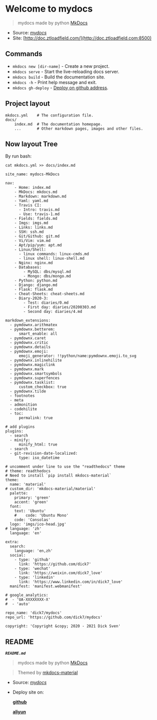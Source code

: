 # Welcome to mydocs

> mydocs made by python [MkDocs](http://doc.ztloadfield.com:8500/mkdocs/)

- Source: *[mydocs](https://github.com/dick7/mydocs)*
- Site: [http://doc.ztloadfield.com/](http://doc.ztloadfield.com:8500)


## Commands

* `mkdocs new [dir-name]` - Create a new project.
* `mkdocs serve` - Start the live-reloading docs server.
* `mkdocs build` - Build the documentation site.
* `mkdocs -h` - Print help message and exit.
* `mkdocs gh-deploy` - [Deploy on github address](https://dick7.github.io/mydocs/).

## Project layout

    mkdocs.yml    # The configuration file.
    docs/
        index.md  # The documentation homepage.
        ...       # Other markdown pages, images and other files.

## Now layout Tree

By run bash:

`cat mkdocs.yml >> docs/index.md`

```
site_name: mydocs-MkDocs

nav:
    - Home: index.md
    - MkDocs: mkdocs.md
    - Markdown: markdown.md
    - Yaml: yaml.md
    - Travis CI: 
      - Intro: travis.md 
      - Use: travis-1.md
    - Fields: fields.md
    - Imgs: imgs.md
    - Links: links.md
    - SSH: ssh.md
    - Git/Github: git.md
    - Vi/Vim: vim.md
    - Apt/pip/yum: apt.md
    - Linux/Shell: 
      - linux commands: linux-cmds.md
      - linux shell: linux-shell.md
    - Nginx: nginx.md
    - Databases:
        - MySQL: dbs/mysql.md
        - Mongo: dbs/mongo.md
    - Python: python.md
    - Django: django.md
    - Flask: flask.md
    - Cheat-Sheets: cheat-sheets.md
    - Diary-2020-3: 
        - Test: diaries/0.md
        - First day: diaries/20200303.md
        - Second day: diaries/4.md

markdown_extensions:
  - pymdownx.arithmatex
  - pymdownx.betterem:
      smart_enable: all
  - pymdownx.caret
  - pymdownx.critic
  - pymdownx.details
  - pymdownx.emoji:
      emoji_generator: !!python/name:pymdownx.emoji.to_svg
  - pymdownx.inlinehilite
  - pymdownx.magiclink
  - pymdownx.mark
  - pymdownx.smartsymbols
  - pymdownx.superfences
  - pymdownx.tasklist:
      custom_checkbox: true
  - pymdownx.tilde
  - footnotes
  - meta
  - admonition
  - codehilite
  - toc:
      permalink: true

# add plugins
plugins:
  - search
  - minify:
      minify_html: true
  - search
  - git-revision-date-localized:
      type: iso_datetime

# uncomment under line to use the "readthedocs" theme
# theme: readthedocs
# Need to install `pip install mkdocs-material`
theme: 
  name: 'material'
# custom_dir: 'mkdocs-material/material'
  palette:
    primary: 'green'
    accent: 'green'
  font:
    text: 'Ubuntu'
    #    code: 'Ubuntu Mono'
    code: 'Consolas'
  logo: 'imgs/ico-head.jpg'
# language: 'zh'
  language: 'en'

extra:
  search:
    language: 'en,zh'
  social:
    - type: 'github'
      link: 'https://github.com/dick7'
    - type: 'wechat'
      link: 'https://weixin.com/dick7_love'
    - type: 'linkedin'
      link: 'https://www.linkedin.com/in/dick7_love'
  manifest: 'manifest.webmanifest'

# google_analytics:
#  - 'UA-XXXXXXXX-X'
#  - 'auto'

repo_name: 'dick7/mydocs'
repo_url: 'https://github.com/dick7/mydocs'

copyright: 'Copyright &copy; 2020 - 2021 Dick Sven'

```

## README

***`README.md`***

> mydocs made by python [MkDocs](http://doc.ztloadfield.com:8500/)

> Themed by [mkdocs-material](https://github.com/squidfunk/mkdocs-material)

- Source: [*mydocs*](https://github.com/dick7/mydocs)
- Deploy site on: 

    [**github**](https://dick7.github.io/mydocs/)
    
    [**aliyun**](http://doc.ztloadfield.com:8500)



